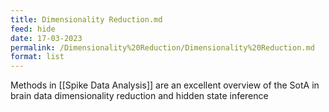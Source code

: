 ```yaml
---
title: Dimensionality Reduction.md
feed: hide
date: 17-03-2023
permalink: /Dimensionality%20Reduction/Dimensionality%20Reduction.md
format: list
---
```



Methods in [[Spike Data Analysis]] are an excellent overview of the SotA in brain data dimensionality reduction and hidden state inference